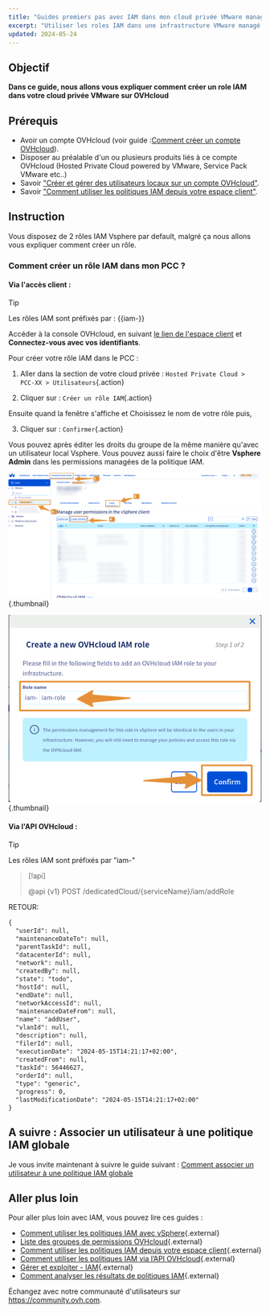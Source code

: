 ```yaml
---
title: "Guides premiers pas avec IAM dans mon cloud privée VMware managé par OVHcloud"
excerpt: "Utiliser les roles IAM dans une infrastructure VMware managé par OVHcloud"
updated: 2024-05-24
---
```


## Objectif

**Dans ce guide, nous allons vous expliquer comment créer un role IAM dans votre cloud privée VMware sur OVHcloud**

## Prérequis

- Avoir un compte OVHcloud (voir guide :[Comment créer un compte OVHcloud](https://help.ovhcloud.com/csm/fr-account-create-ovhcloud-account?id=kb_article_view&sysparm_article=KB0043023)).
- Disposer au préalable d'un ou plusieurs produits liés à ce compte OVHcloud (Hosted Private Cloud powered by VMware, Service Pack VMware etc..)
- Savoir ["Créer et gérer des utilisateurs locaux sur un compte OVHcloud"](https://help.ovhcloud.com/csm/fr-account-managing-users?id=kb_article_view&sysparm_article=KB0043058).
- Savoir ["Comment utiliser les politiques IAM depuis votre espace client"](https://help.ovhcloud.com/csm/fr-customer-iam-policies-ui?id=kb_article_view&sysparm_article=KB0058730).

## Instruction

Vous disposez de 2 rôles IAM Vsphere par default, malgré ça nous allons vous expliquer comment créer un rôle.

### Comment créer un rôle IAM dans mon PCC ?

#### Via l'accès client :
> [!TIP]
> Les rôles IAM sont préfixés par : {{iam-}}

Accéder à la console OVHcloud, en suivant [le lien de l'espace client](/links/manager) et **Connectez-vous avec vos identifiants**.

Pour créer votre rôle IAM dans le PCC : 

1. Aller dans la section de votre cloud privée : `Hosted Private Cloud > PCC-XX > Utilisateurs`{.action}

2. Cliquer sur : `Créer un rôle IAM`{.action}
      
Ensuite quand la fenêtre s'affiche et Choisissez le nom de votre rôle puis,

3. Cliquer sur : `Confirmer`{.action}

Vous pouvez après éditer les droits du groupe de la même manière qu'avec un utilisateur local Vsphere. Vous pouvez aussi faire le choix d'être **Vsphere Admin** dans les permissions managées de la politique IAM.

![IAM role add](images/iam_role_8.png){.thumbnail}

![IAM role add](images/iam_role_9.png){.thumbnail}

#### Via l'API OVHcloud : 

> [!TIP]
> Les rôles IAM sont préfixés par "iam-"

> [!api]
>
> @api {v1} POST /dedicatedCloud/{serviceName}/iam/addRole
>

RETOUR:
```Shell
{
  "userId": null,
  "maintenanceDateTo": null,
  "parentTaskId": null,
  "datacenterId": null,
  "network": null,
  "createdBy": null,
  "state": "todo",
  "hostId": null,
  "endDate": null,
  "networkAccessId": null,
  "maintenanceDateFrom": null,
  "name": "addUser",
  "vlanId": null,
  "description": null,
  "filerId": null,
  "executionDate": "2024-05-15T14:21:17+02:00",
  "createdFrom": null,
  "taskId": 56446627,
  "orderId": null,
  "type": "generic",
  "progress": 0,
  "lastModificationDate": "2024-05-15T14:21:17+02:00"
}
```

## A suivre : Associer un utilisateur à une politique IAM globale

Je vous invite maintenant à suivre le guide suivant : [Comment associer un utilisateur à une politique IAM globale](/pages/hosted_private_cloud/hosted_private_cloud_powered_by_vmware/vmware_iam_user_policy)

## Aller plus loin

Pour aller plus loin avec IAM, vous pouvez lire ces guides :

- [Comment utiliser les politiques IAM avec vSphere](https://help.ovhcloud.com/csm/fr-vmware-use-iam-vsphere?id=kb_article_view&sysparm_article=KB0059059){.external}
- [Liste des groupes de permissions OVHcloud](https://help.ovhcloud.com/csm/fr-customer-iam-permissionsgroup?id=kb_article_view&sysparm_article=KB0060254){.external}
- [Comment utiliser les politiques IAM depuis votre espace client](https://help.ovhcloud.com/csm/fr-customer-iam-policies-ui?id=kb_article_view&sysparm_article=KB0058730){.external}
- [Comment utiliser les politiques IAM via l’API OVHcloud](https://help.ovhcloud.com/csm/fr-customer-iam-policies-api?id=kb_article_view&sysparm_article=KB0056808){.external}
- [Gérer et exploiter - IAM](https://help.ovhcloud.com/csm/fr-documentation-manage-operate-iam?id=kb_browse_cat&kb_id=3d4a8129a884a950f07829d7d5c75243&kb_category=f9734072c014f990f0785f572a5744ed&spa=1){.external}
- [Comment analyser les résultats de politiques IAM](https://help.ovhcloud.com/csm/fr-iam-troubleshooting?id=kb_article_view&sysparm_article=KB0060455){.external}

Échangez avec notre communauté d'utilisateurs sur <https://community.ovh.com>.

